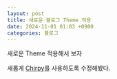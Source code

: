 ```yaml
---
layout: post
title: 새로운 블로그 Theme 적용
date: 2024-11-01 01:03 +0900
categories: 블로그 
---
```


새로운 Theme 적용해서 보자

새롭게 [Chirpy](https://chirpy.cotes.page/)를 사용하도록 수정해봤다.
